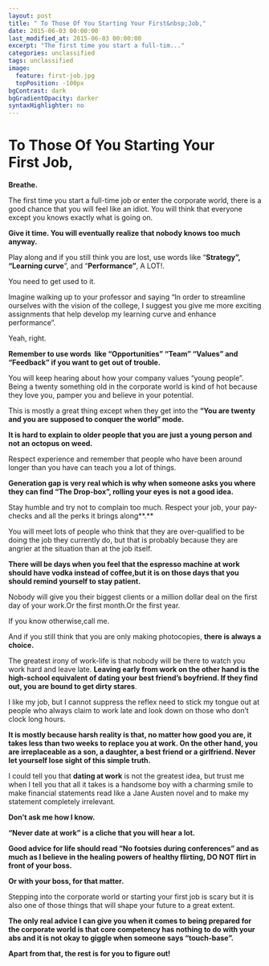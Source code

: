 ```yaml
---
layout: post
title: " To Those Of You Starting Your First&nbsp;Job,"
date: 2015-06-03 00:00:00
last_modified_at: 2015-06-03 00:00:00
excerpt: "The first time you start a full-tim..." 
categories: unclassified
tags: unclassified
image: 
  feature: first-job.jpg
  topPosition: -100px
bgContrast: dark
bgGradientOpacity: darker
syntaxHighlighter: no
---
```

# To Those Of You Starting Your First&nbsp;Job,

				

			



						


		


			



		



**Breathe.**

The first time you start a full-time job or enter the corporate world, there is a good chance that you will feel like an idiot. You will think that everyone except you knows exactly what is going on.

**Give it time. You will eventually realize that nobody knows too much anyway.** 

Play along and if you still think you are lost, use words like “**Strategy”, “Learning curve**”, and “**Performance”**, A LOT!.

You need to get used to it.

Imagine walking up to your professor and saying “In order to streamline ourselves with the vision of the college, I suggest you give me more exciting assignments that help develop my learning curve and enhance performance”.

Yeah, right.

**Remember to use words  like “Opportunities” “Team” “Values” and “Feedback” if you want to get out of trouble.** 

You will keep hearing about how your company values “young people”. Being a twenty something old in the corporate world is kind of hot because they love you, pamper you and believe in your potential.

This is mostly a great thing except when they get into the **“You are twenty and you are supposed to conquer the world&#8221; mode.**

**It is hard to explain to older people that you are just a young person and not an octopus on weed.**

Respect experience and remember that people who have been around longer than you have can teach you a lot of things.

**Generation gap is very real which is why when someone asks you where they can find “The Drop-box”, rolling your eyes is not a good idea.**

Stay humble and try not to complain too much. Respect your job, your pay-checks and all the perks it brings along**.**

You will meet lots of people who think that they are over-qualified to be doing the job they currently do, but that is probably because they are angrier at the situation than at the job itself.

**There will be days when you feel that the espresso machine at work should have vodka instead of coffee,but it is on those days that you should remind yourself to stay patient.** 

Nobody will give you their biggest clients or a million dollar deal on the first day of your work.Or the first month.Or the first year.

If you know otherwise,call me.

And if you still think that you are only making photocopies, **there is always a choice.**

The greatest irony of work-life is that nobody will be there to watch you work hard and leave late. **Leaving early from work on the other hand is the high-school equivalent of dating your best friend’s boyfriend. If they find out, you are bound to get dirty stares**.

I like my job, but I cannot suppress the reflex need to stick my tongue out at people who always claim to work late and look down on those who don&#8217;t clock long hours.

**It is mostly because harsh reality is that, no matter how good you are, it takes less than two weeks to replace you at work. On the other hand, you are irreplaceable as a son, a daughter, a best friend or a girlfriend. Never let yourself lose sight of this simple truth.** 

I could tell you that **dating at work** is not the greatest idea, but trust me when I tell you that all it takes is a handsome boy with a charming smile to make financial statements read like a Jane Austen novel and to make my statement completely irrelevant.

**Don’t ask me how I know.**

**“Never date at work” is a cliche that you will hear a lot.**

 **Good advice for life should read “No footsies during conferences” and as much as I believe in the healing powers of healthy flirting, DO NOT flirt in front of your boss.**

 **Or with your boss, for that matter.**

Stepping into the corporate world or starting your first job is scary but it is also one of those things that will shape your future to a great extent.

**The only real advice I can give you when it comes to being prepared for the corporate world is that core competency has nothing to do with your abs and it is not okay to giggle when someone says “touch-base”.** 

**Apart from that, the rest is for you to figure out!** 

					

			

				
